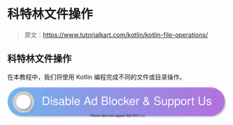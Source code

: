 # 科特林文件操作

> 原文：<https://www.tutorialkart.com/kotlin/kotlin-file-operations/>

## 科特林文件操作

在本教程中，我们将使用 Kotlin 编程完成不同的文件或目录操作。

[![](img/925da31b32d6bc3827932f6c8afb11bb.png)](https://www.tutorialkart.com/)